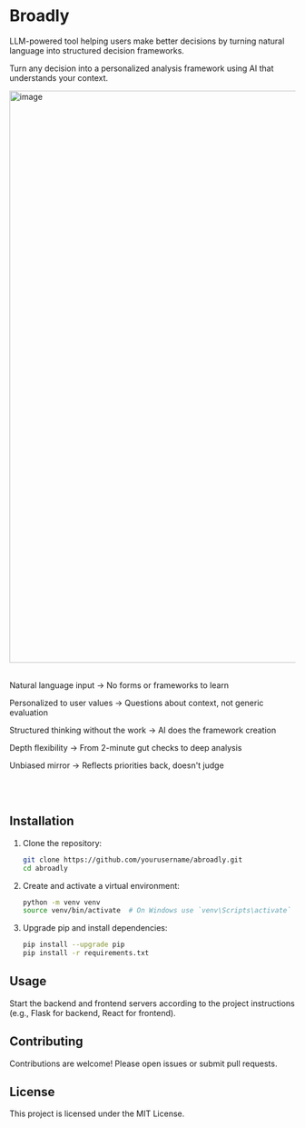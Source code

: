 # Broadly

LLM-powered tool helping users make better decisions by turning natural language into structured decision frameworks.

Turn any decision into a personalized analysis framework using AI that understands your context.

<img width="948" height="1007" alt="image" src="https://github.com/user-attachments/assets/407b563b-679c-47f5-a590-d6b7d48e6b3d" />


<br />
<br />

Natural language input → No forms or frameworks to learn

Personalized to user values → Questions about context, not generic evaluation

Structured thinking without the work → AI does the framework creation

Depth flexibility → From 2-minute gut checks to deep analysis

Unbiased mirror → Reflects priorities back, doesn't judge
  
<br />
<br />

## Installation

1. Clone the repository:

   ```bash
   git clone https://github.com/yourusername/abroadly.git
   cd abroadly
   ```

2. Create and activate a virtual environment:

   ```bash
   python -m venv venv
   source venv/bin/activate  # On Windows use `venv\Scripts\activate`
   ```

3. Upgrade pip and install dependencies:

   ```bash
   pip install --upgrade pip
   pip install -r requirements.txt
   ```

## Usage

Start the backend and frontend servers according to the project instructions (e.g., Flask for backend, React for frontend).

## Contributing

Contributions are welcome! Please open issues or submit pull requests.

## License

This project is licensed under the MIT License.
